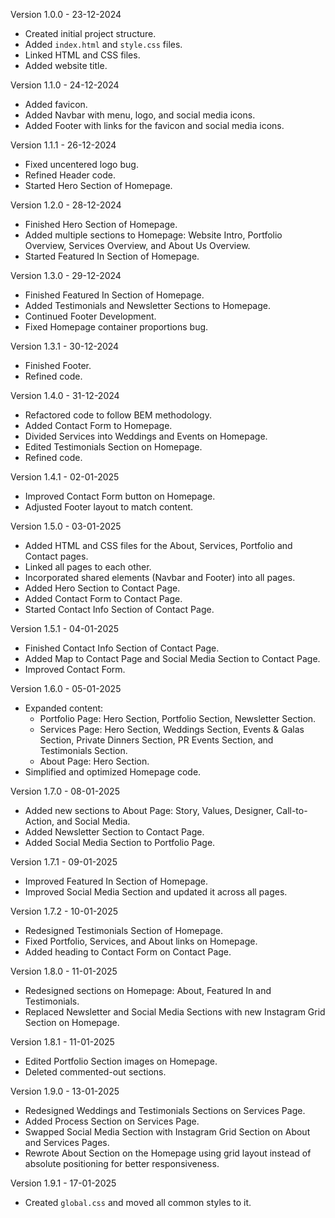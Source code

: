 Version 1.0.0 - 23-12-2024

- Created initial project structure.
- Added `index.html` and `style.css` files.
- Linked HTML and CSS files.
- Added website title.

Version 1.1.0 - 24-12-2024

- Added favicon.
- Added Navbar with menu, logo, and social media icons.
- Added Footer with links for the favicon and social media icons.

Version 1.1.1 - 26-12-2024

- Fixed uncentered logo bug.
- Refined Header code.
- Started Hero Section of Homepage.

Version 1.2.0 - 28-12-2024

- Finished Hero Section of Homepage.
- Added multiple sections to Homepage: Website Intro, Portfolio Overview, Services Overview, and About Us Overview.
- Started Featured In Section of Homepage.

Version 1.3.0 - 29-12-2024

- Finished Featured In Section of Homepage.
- Added Testimonials and Newsletter Sections to Homepage.
- Continued Footer Development.
- Fixed Homepage container proportions bug.

Version 1.3.1 - 30-12-2024

- Finished Footer.
- Refined code.

Version 1.4.0 - 31-12-2024

- Refactored code to follow BEM methodology.
- Added Contact Form to Homepage.
- Divided Services into Weddings and Events on Homepage.
- Edited Testimonials Section on Homepage.
- Refined code.

Version 1.4.1 - 02-01-2025

- Improved Contact Form button on Homepage.
- Adjusted Footer layout to match content.

Version 1.5.0 - 03-01-2025

- Added HTML and CSS files for the About, Services, Portfolio and Contact pages.
- Linked all pages to each other.
- Incorporated shared elements (Navbar and Footer) into all pages.
- Added Hero Section to Contact Page.
- Added Contact Form to Contact Page.
- Started Contact Info Section of Contact Page.

Version 1.5.1 - 04-01-2025

- Finished Contact Info Section of Contact Page.
- Added Map to Contact Page and Social Media Section to Contact Page.
- Improved Contact Form.

Version 1.6.0 - 05-01-2025

- Expanded content:
  - Portfolio Page: Hero Section, Portfolio Section, Newsletter Section.
  - Services Page: Hero Section, Weddings Section, Events & Galas Section, Private Dinners Section, PR Events Section, and Testimonials Section.
  - About Page: Hero Section.
- Simplified and optimized Homepage code.

Version 1.7.0 - 08-01-2025

- Added new sections to About Page: Story, Values, Designer, Call-to-Action, and Social Media.
- Added Newsletter Section to Contact Page.
- Added Social Media Section to Portfolio Page.

Version 1.7.1 - 09-01-2025

- Improved Featured In Section of Homepage.
- Improved Social Media Section and updated it across all pages.

Version 1.7.2 - 10-01-2025

- Redesigned Testimonials Section of Homepage.
- Fixed Portfolio, Services, and About links on Homepage.
- Added heading to Contact Form on Contact Page.

Version 1.8.0 - 11-01-2025

- Redesigned sections on Homepage: About, Featured In and Testimonials.
- Replaced Newsletter and Social Media Sections with new Instagram Grid Section on Homepage.

Version 1.8.1 - 11-01-2025

- Edited Portfolio Section images on Homepage.
- Deleted commented-out sections.

Version 1.9.0 - 13-01-2025

- Redesigned Weddings and Testimonials Sections on Services Page.
- Added Process Section on Services Page.
- Swapped Social Media Section with Instagram Grid Section on About and Services Pages.
- Rewrote About Section on the Homepage using grid layout instead of absolute positioning for better responsiveness.

Version 1.9.1 - 17-01-2025
- Created `global.css` and moved all common styles to it.